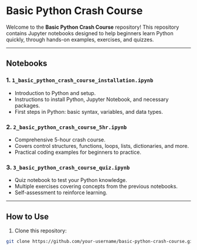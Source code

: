 # Basic Python Crash Course

Welcome to the **Basic Python Crash Course** repository! This repository contains Jupyter notebooks designed to help beginners learn Python quickly, through hands-on examples, exercises, and quizzes.

---

## Notebooks

### 1. `1_basic_python_crash_course_installation.ipynb`
- Introduction to Python and setup.
- Instructions to install Python, Jupyter Notebook, and necessary packages.
- First steps in Python: basic syntax, variables, and data types.

### 2. `2_basic_python_crash_course_5hr.ipynb`
- Comprehensive 5-hour crash course.
- Covers control structures, functions, loops, lists, dictionaries, and more.
- Practical coding examples for beginners to practice.

### 3. `3_basic_python_crash_course_quiz.ipynb`
- Quiz notebook to test your Python knowledge.
- Multiple exercises covering concepts from the previous notebooks.
- Self-assessment to reinforce learning.

---

## How to Use

1. Clone this repository:

```bash
git clone https://github.com/your-username/basic-python-crash-course.git

